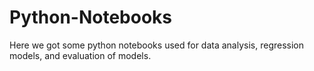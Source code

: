 # Python-Notebooks
Here we got some python notebooks used for data analysis, regression models, and evaluation of models.
